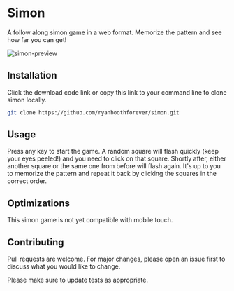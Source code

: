 # Simon

A follow along simon game in a web format.  Memorize the pattern and see how far you can get!

![simon-preview](https://i.imgur.com/o7upc5f.jpg)

## Installation

Click the download code link or copy this link to your command line to clone simon locally.

```bash
git clone https://github.com/ryanboothforever/simon.git
```

## Usage

Press any key to start the game.  A random square will flash quickly (keep your eyes peeled!) and you need to click on that square. Shortly after, either another square or the same one from before will flash again.  It's up to you to memorize the pattern and repeat it back by clicking the squares in the correct order.

## Optimizations

This simon game is not yet compatible with mobile touch. 

## Contributing
Pull requests are welcome. For major changes, please open an issue first to discuss what you would like to change.

Please make sure to update tests as appropriate.
